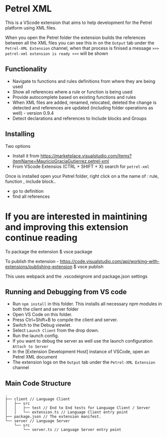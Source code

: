 # Petrel XML

This is a VScode extension that aims to help development for the Petrel platform using XML files.

When you open the Petrel folder the extension builds the references between all the XML files
you can see this in on the `Output` tab under the `Petrel-XML Extension` channel, when that process
is finised a message `>>> petrel-xml extension is ready <<<`  will be shown

## Functionality

- Navigate to functions and rules definitions from where they are being used
- Show all references where a rule or function is being used
- Provide autocomplete based on existing functions and rules
- When XML files are added, renamed, relocated, deleted the change is detected and references are updated (including folder operations as well) - version 0.9.4 
- Detect declarations and references to Include blocks and Groups

## Installing 
Two options
- Install it from https://marketplace.visualstudio.com/items?itemName=MauricioGraciaGutierrez.petrel-xml
- From VScode Extensios (CTRL + SHIFT + X) search for `petrel-xml`

Once is installed open your Petrel folder, right click on a the name of : rule, function , include block.. 
   - go to definition
   - find all references  

# If you are interested in maintining and improving this extension continue reading

To package the extension
$ vsce package

To publish the extension - https://code.visualstudio.com/api/working-with-extensions/publishing-extension
$ vsce publish <versionNumber>

This uses webpack and the .vscodeignore and package.json settings

## Running and Debugging from VS code

- Run `npm install` in this folder. This installs all necessary npm modules in both the client and server folder
- Open VS Code on this folder.
- Press Ctrl+Shift+B to compile the client and server.
- Switch to the Debug viewlet.
- Select `Launch Client` from the drop down.
- Run the launch config.
- If you want to debug the server as well use the launch configuration `Attach to Server`
- In the [Extension Development Host] instance of VSCode, open an Petrel XML document 
- The extension logs on the `Output` tab under the `Petrel-XML Extension` channel

## Main Code Structure

```
.
├── client // Language Client
│   ├── src
│   │   ├── test // End to End tests for Language Client / Server
│   │   └── extension.ts // Language Client entry point
├── package.json // The extension manifest.
└── server // Language Server
    └── src
        └── server.ts // Language Server entry point
```
